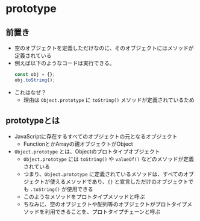 # prototype
## 前置き
- 空のオブジェクトを定義しただけなのに、そのオブジェクトにはメソッドが定義されている
- 例えば以下のようなコードは実行できる。
  ```js
  const obj = {};
  obj.toString();
  ```
- これはなぜ？
  - 理由は `Object.prototype` に `toString()` メソッドが定義されているため

## prototypeとは
- JavaScriptに存在するすべてのオブジェクトの元となるオブジェクト
  - FunctionとかArrayの親オブジェクトがObject
- `Object.prototype` とは、Objectのプロトタイプオブジェクト
  - `Object.prototype` には `toString()` や `valueOf()` などのメソッドが定義されている
  - つまり、`Object.prototype` に定義されているメソッドは、すべてのオブジェクトが使えるメソッドであり、`{}` と宣言しただけのオブジェクトでも `.toString()` が使用できる
  - このようなメソッドをプロトタイプメソッドと呼ぶ
  - ちなみに、空のオブジェクトや配列等のオブジェクトがプロトタイプメソッドを利用できることを、プロトタイプチェーンと呼ぶ